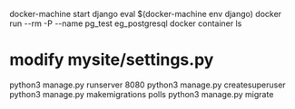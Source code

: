 docker-machine start django
eval $(docker-machine env django)
docker run --rm -P --name pg_test eg_postgresql
docker container ls
# modify mysite/settings.py
python3 manage.py runserver 8080
python3 manage.py createsuperuser
python3 manage.py makemigrations polls
python3 manage.py migrate
